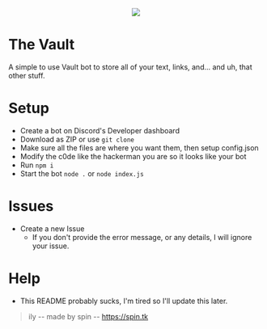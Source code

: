 <p align="center">
  <img src="https://cdn.discordapp.com/attachments/788198099067076639/883934215115264010/image0.jpg" />
</p>

# The Vault
A simple to use Vault bot to store all of your text, links, and... and uh, that other stuff.

# Setup
- Create a bot on Discord's Developer dashboard
- Download as ZIP or use `git clone`
- Make sure all the files are where you want them, then setup config.json
- Modify the c0de like the hackerman you are so it looks like your bot
- Run `npm i`
- Start the bot `node .` or `node index.js`

# Issues
- Create a new Issue
  - If you don't provide the error message, or any details, I will ignore your issue.
 
# Help
- This README probably sucks, I'm tired so I'll update this later.

> ily -- made by spin -- https://spin.tk